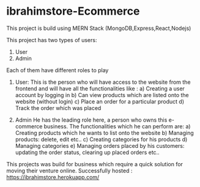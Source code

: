# ibrahimstore-Ecommerce

This project is build using MERN Stack (MongoDB,Express,React,Nodejs)

This project has two types of users:
1. User
2. Admin 

Each of them have different roles to play 
1. User:
This is the person who will have access to the website from the frontend and will have all the functionalities like :
a) Creating a user account by logging in 
b) Can view products which are listed onto the website (without login)
c) Place an order for a particular product
d) Track the order which was placed 

2. Admin
He has the leading role here, a person who owns this e-commerce business. The functionalities which he can perform are:
a) Creating products which he wants to list onto the website
b) Managing products: delete, edit etc..
c) Creating categories for his products
d) Managing categories 
e) Managing orders placed by his customers: updating the order status, clearing up placed orders etc..

This projects was build for business which require a quick solution for moving their venture online. 
Successfully hosted : https://ibrahimstore.herokuapp.com/




